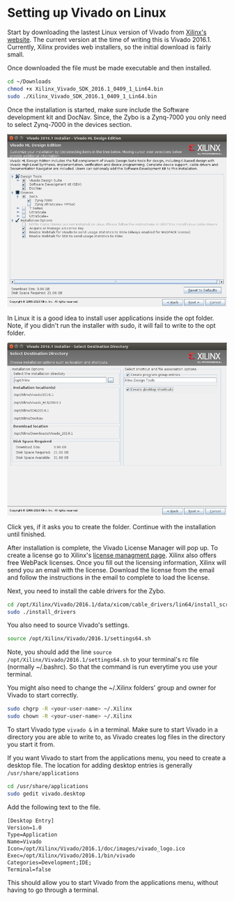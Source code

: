 # Setting up Vivado on Linux

Start by downloading the lastest Linux version of Vivado from [Xilinx's website](http://www.xilinx.com/support/download.html). The current version at the time of writing this is Vivado 2016.1. Currently, Xilinx provides web installers, so the initial download is fairly small.

Once downloaded the file must be made executable and then installed.

```bash
cd ~/Downloads
chmod +x Xilinx_Vivado_SDK_2016.1_0409_1_Lin64.bin
sudo ./Xilinx_Vivado_SDK_2016.1_0409_1_Lin64.bin
```

Once the installation is started, make sure include the Software development kit and DocNav. Since, the Zybo is a Zynq-7000 you only need to select Zynq-7000 in the devices section.

![Installation tree](images/installer_1.png)

In Linux it is a good idea to install user applications inside the opt folder. Note, if you didn't run the installer with sudo, it will fail to write to the opt folder.

![Install directory](images/installer_2.png)

Click yes, if it asks you to create the folder. Continue with the installation until finished.

After installation is complete, the Vivado License Manager will pop up. To create a license go to Xilinx's [license managment page](http://www.xilinx.com/getlicense). Xilinx also offers free WebPack licenses. Once you fill out the licensing information, Xilinx will send you an email with the license. Download the license from the email and follow the instructions in the email to complete to load the license.

Next, you need to install the cable drivers for the Zybo.

```bash
cd /opt/Xilinx/Vivado/2016.1/data/xicom/cable_drivers/lin64/install_script/install_drivers
sudo ./install_drivers
```
You also need to source Vivado's settings.

```bash
source /opt/Xilinx/Vivado/2016.1/settings64.sh
```

Note, you should add the line ```source /opt/Xilinx/Vivado/2016.1/settings64.sh``` to your terminal's rc file (normally ~/.bashrc). So that the command is run everytime you use your terminal.

You might also need to change the ~/.Xilinx folders' group and owner for Vivado to start correctly. 

```bash
sudo chgrp -R <your-user-name> ~/.Xilinx
sudo chown -R <your-user-name> ~/.Xilinx
```

To start Vivado type ```vivado &``` in a terminal. Make sure to start Vivado in a directory you are able to write to, as Vivado creates log files in the directory you start it from.

If you want Vivado to start from the applications menu, you need to create a desktop file. The location for adding desktop entries is generally ```/usr/share/applications```

```bash
cd /usr/share/applications
sudo gedit vivado.desktop
```

Add the following text to the file.

```
[Desktop Entry]
Version=1.0
Type=Application
Name=Vivado
Icon=/opt/Xilinx/Vivado/2016.1/doc/images/vivado_logo.ico
Exec=/opt/Xilinx/Vivado/2016.1/bin/vivado
Categories=Development;IDE;
Terminal=false
```

This should allow you to start Vivado from the applications menu, without having to go through a terminal.
